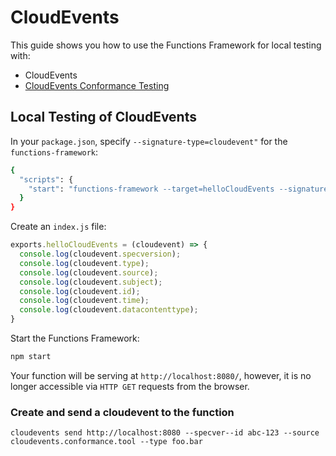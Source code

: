 # CloudEvents

This guide shows you how to use the Functions Framework for local testing with:

- CloudEvents
- [CloudEvents Conformance Testing](https://github.com/cloudevents/conformance)

## Local Testing of CloudEvents

In your `package.json`, specify `--signature-type=cloudevent"` for the `functions-framework`:

```sh
{
  "scripts": {
    "start": "functions-framework --target=helloCloudEvents --signature-type=cloudevent"
  }
}
```

Create an `index.js` file:

```js
exports.helloCloudEvents = (cloudevent) => {
  console.log(cloudevent.specversion);
  console.log(cloudevent.type);
  console.log(cloudevent.source);
  console.log(cloudevent.subject);
  console.log(cloudevent.id);
  console.log(cloudevent.time);
  console.log(cloudevent.datacontenttype);
}
```

Start the Functions Framework:

```sh
npm start
```

Your function will be serving at `http://localhost:8080/`, however,
it is no longer accessible via `HTTP GET` requests from the browser.

### Create and send a cloudevent to the function
```
cloudevents send http://localhost:8080 --specver--id abc-123 --source cloudevents.conformance.tool --type foo.bar
```